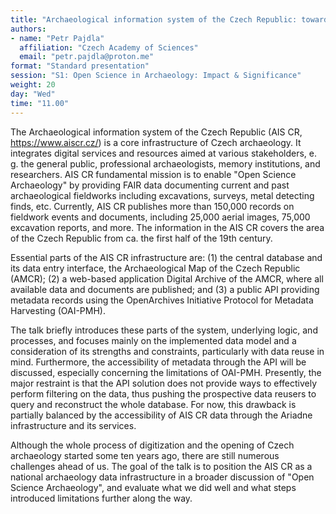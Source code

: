```yaml
---
title: "Archaeological information system of the Czech Republic: towards open data and research"
authors:
- name: "Petr Pajdla"
  affiliation: "Czech Academy of Sciences"
  email: "petr.pajdla@proton.me"
format: "Standard presentation"
session: "S1: Open Science in Archaeology: Impact & Significance"
weight: 20
day: "Wed"
time: "11.00"
---
```


The Archaeological information system of the Czech Republic (AIS CR, <https://www.aiscr.cz/>) is a core infrastructure of Czech archaeology. It integrates digital services and resources aimed at various stakeholders, e. g. the general public, professional archaeologists, memory institutions, and researchers.  AIS CR fundamental mission is to enable "Open Science Archaeology" by providing FAIR data documenting current and past archaeological fieldworks including excavations, surveys, metal detecting finds, etc. Currently, AIS CR publishes more than 150,000 records on fieldwork events and documents, including 25,000 aerial images, 75,000 excavation reports, and more. The information in the AIS CR covers the area of the Czech Republic from ca. the first half of the 19th century.

Essential parts of the AIS CR infrastructure are: (1) the central database and its data entry interface, the Archaeological Map of the Czech Republic (AMCR); (2) a web-based application Digital Archive of the AMCR, where all available data and documents are published; and (3) a public API providing metadata records using the OpenArchives Initiative Protocol for Metadata Harvesting (OAI-PMH).

The talk briefly introduces these parts of the system, underlying logic, and processes, and focuses mainly on the implemented data model and a consideration of its strengths and constraints, particularly with data reuse in mind. Furthermore, the accessibility of metadata through the API will be discussed, especially concerning the limitations of OAI-PMH. Presently, the major restraint is that the API solution does not provide ways to effectively perform filtering on the data, thus pushing the prospective data reusers to query and reconstruct the whole database. For now, this drawback is partially balanced by the accessibility of AIS CR data through the Ariadne infrastructure and its services.

Although the whole process of digitization and the opening of Czech archaeology started some ten years ago, there are still numerous challenges ahead of us. The goal of the talk is to position the AIS CR as a national archaeology data infrastructure in a broader discussion of "Open Science Archaeology", and evaluate what we did well and what steps introduced limitations further along the way.
